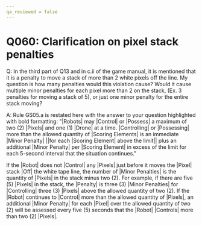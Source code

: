 ```yaml
---
qa_reviewed = false
---
```


# Q060: <GS05> Clarification on pixel stack penalties

Q: In the third part of Q13 and in <GS05>c.ii of the game manual, it is mentioned that it is a penalty to move a stack of more than 2 white pixels off the line. My question is how many penalties would this violation cause? Would it cause multiple minor penalties for each pixel more than 2 on the stack, (Ex. 3 penalties for moving a stack of 5), or just one minor penalty for the entire stack moving?

A: Rule GS05.a is restated here with the answer to your question highlighted with bold formatting: "|Robots| may |Control| or |Possess| a maximum of two (2) |Pixels| and one (1) |Drone| at a time. |Controlling| or |Possessing| more than the allowed quantity of |Scoring Elements| is an immediate |Minor Penalty| ||for each |Scoring Element| above the limit|| plus an additional |Minor Penalty| per |Scoring Element| in excess of the limit for each 5-second interval that the situation continues."

If the |Robot| does not |Control| any |Pixels| just before it moves the |Pixel| stack |Off| the white tape line, the number of |Minor Penalties| is the quantity of |Pixels| in the stack minus two (2).  For example, if there are five (5) |Pixels| in the stack, the |Penalty| is three (3) |Minor Penalties| for |Controlling| three (3) |Pixels| above the allowed quantity of two (2). If the |Robot| continues to |Control| more than the allowed quantity of |Pixels|, an additional |Minor Penalty| for each |Pixel| over the allowed quantity of two (2) will be assessed every five (5) seconds that the |Robot| |Controls| more than two (2) |Pixels|.